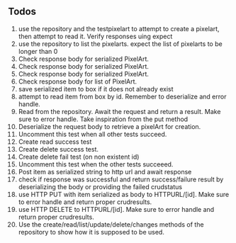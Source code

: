## Todos

1. use the repository and the testpixelart to attempt to create a pixelart, then attempt to read it. Verify responses uing expect
2. use the repository to list the pixelarts. expect the list of pixelarts to be longer than 0
3. Check response body for serialized PixelArt.
4. Check response body for serialized PixelArt.
5. Check response body for serialized PixelArt.
6. Check response body for list of PixelArt.
7. save serialized item to box if it does not already exist
8. attempt to read item from box by id. Remember to deserialize and error handle.
9. Read from the repository. Await the request and return a result. Make sure to error handle.
   Take inspiration from the put method
10. Deserialize the request body to retrieve a pixelArt for creation.
11. Uncomment this test when all other tests succeed.
12. Create read success test
13. Create delete success test.
14. Create delete fail test (on non existent id)
15. Uncomment this test when the other tests succeeed.
16. Post item as serialized string to http url and await response
17. check if response was successful and return success/failure result by deserializing the body or providing the failed crudstatus
18. use HTTP PUT with item serialized as body to HTTPURL/[id]. Make sure to error handle and return proper crudresults.
19. use HTTP DELETE to HTTPURL/[id]. Make sure to error handle and return proper crudresults.
20. Use the create/read/list/update/delete/changes methods of the repository to show how it is supposed to be used.
